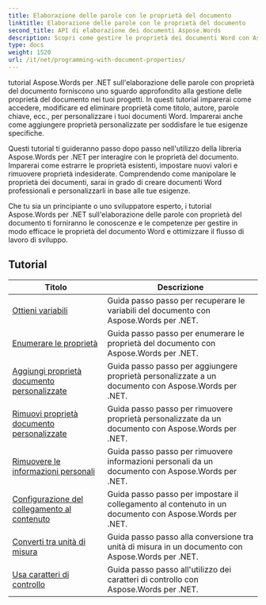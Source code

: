 ```yaml
---
title: Elaborazione delle parole con le proprietà del documento
linktitle: Elaborazione delle parole con le proprietà del documento
second_title: API di elaborazione dei documenti Aspose.Words
description: Scopri come gestire le proprietà dei documenti Word con Aspose.Words per .NET. I tutorial ti guidano attraverso le varie funzionalità come la lettura e la scrittura delle proprietà e la personalizzazione delle proprietà predefinite.
type: docs
weight: 1520
url: /it/net/programming-with-document-properties/
---
```

tutorial Aspose.Words per .NET sull'elaborazione delle parole con proprietà del documento forniscono uno sguardo approfondito alla gestione delle proprietà del documento nei tuoi progetti. In questi tutorial imparerai come accedere, modificare ed eliminare proprietà come titolo, autore, parole chiave, ecc., per personalizzare i tuoi documenti Word. Imparerai anche come aggiungere proprietà personalizzate per soddisfare le tue esigenze specifiche.

Questi tutorial ti guideranno passo dopo passo nell'utilizzo della libreria Aspose.Words per .NET per interagire con le proprietà del documento. Imparerai come estrarre le proprietà esistenti, impostare nuovi valori e rimuovere proprietà indesiderate. Comprendendo come manipolare le proprietà dei documenti, sarai in grado di creare documenti Word professionali e personalizzarli in base alle tue esigenze.

Che tu sia un principiante o uno sviluppatore esperto, i tutorial Aspose.Words per .NET sull'elaborazione delle parole con proprietà del documento ti forniranno le conoscenze e le competenze per gestire in modo efficace le proprietà del documento Word e ottimizzare il flusso di lavoro di sviluppo.

 ## Tutorial
| Titolo | Descrizione |
| --- | --- |
| [Ottieni variabili](./get-variables/) | Guida passo passo per recuperare le variabili del documento con Aspose.Words per .NET. |
| [Enumerare le proprietà](./enumerate-properties/) | Guida passo passo per enumerare le proprietà del documento con Aspose.Words per .NET. |
| [Aggiungi proprietà documento personalizzate](./add-custom-document-properties/) | Guida passo passo per aggiungere proprietà personalizzate a un documento con Aspose.Words per .NET. |
| [Rimuovi proprietà documento personalizzate](./remove-custom-document-properties/) | Guida passo passo per rimuovere proprietà personalizzate da un documento con Aspose.Words per .NET. |
| [Rimuovere le informazioni personali](./remove-personal-information/) | Guida passo passo per rimuovere informazioni personali da un documento con Aspose.Words per .NET. |
| [Configurazione del collegamento al contenuto](./configuring-link-to-content/) | Guida passo passo per impostare il collegamento al contenuto in un documento con Aspose.Words per .NET. |
| [Converti tra unità di misura](./convert-between-measurement-units/) | Guida passo passo alla conversione tra unità di misura in un documento con Aspose.Words per .NET. |
| [Usa caratteri di controllo](./use-control-characters/) | Guida passo passo all'utilizzo dei caratteri di controllo con Aspose.Words per .NET. |